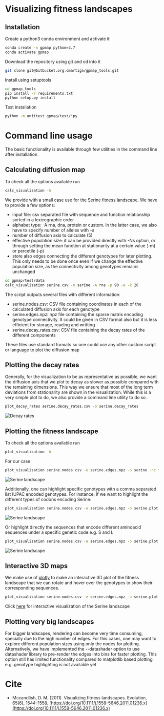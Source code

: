# Visualizing fitness landscapes


## Installation

Create a python3 conda environment and activate it

```bash
conda create -n gpmap python=3.7
conda activate gpmap
```

Download the repository using git and cd into it

```bash
git clone git@bitbucket.org:cmartiga/gpmap_tools.git
```

Install using setuptools
```bash
cd gpmap_tools
pip install -r requirements.txt
python setup.py install
```

Test installation

```bash
python -m unittest gpmap/test/*py
```

# Command line usage

The basic functionality is available through few utilities in the command line after installation. 


## Calculating diffusion map

To check all the options available run
```bash
calc_visualization -h
```

We provide with a small case use for the Serine fitness landscape. We have to provide a few options:

- input file: csv separated file with sequence and function relationship sorted in a lexicographic order
- alphabet type: -A rna, dna, protein or custom. In the latter case, we also have to specify number of alleles with -a
- number of diffusion axis to calculate (5)
- effective population size: it can be provided directly with -Ns option, or through setting the mean function at stationarity at a certain value (-m) or percetile (-p)
- store also edges connecting the different genotypes for later plotting. This only needs to be done once even if we change the effective population size, as the connectivity among genotypes remains unchanged

```bash
cd gpmap/test/data
calc_visualization serine.csv -o serine -A rna -p 90 -e -k 20
```

The script outputs several files with different information:

- serine.nodes.csv: CSV file containing coordinates in each of the calculated diffusion axis for each genotype
- serine.edges.npz: npz file containing the sparse matrix encoding genotype connectivity. It could be given in CSV format also but it is less efficient for storage, reading and writting
- serine.decay_rates.csv: CSV file containing the decay rates of the different components

These files use standard formats so one could use any other custom script or language to plot the diffusion map

## Plotting the decay rates

Generally, for the visualization to be as representative as possible, we want the diffusion axis that we plot to decay as slower as possible compared with the remaining dimensions. This way we ensure that most of the long term deviations from stationarity are shown in the visualization. While this is a very simple plot to do, we also provide a command line utility to do so.

```bash
plot_decay_rates serine.decay_rates.csv -o serine.decay_rates
```

![Decay rates](https://bitbucket.org/cmartiga/gpmap_tools/raw/master/gpmap/test/data/serine.decay_rates.png)


## Plotting the fitness landscape

To check all the options available run
```bash
plot_visualization -h
```

For our case

```bash
plot_visualization serine.nodes.csv -e serine.edges.npz -o serine -nc function -s function
```

![Serine landscape](https://bitbucket.org/cmartiga/gpmap_tools/raw/master/gpmap/test/data/serine.plot.png)

Additionally, one can highlight specific genotypes with a comma separated list IUPAC encoded genotypes. For instance, if we want to highlight the different types of codons encoding Serine:

```bash
plot_visualization serine.nodes.csv -e serine.edges.npz -o serine.plot.2sets -nc function -s function -g UCN,AGY
```

![Serine landscape](https://bitbucket.org/cmartiga/gpmap_tools/raw/master/gpmap/test/data/serine.plot.2sets.png)

Or highlight directly the sequences that encode different aminoacid sequences under a specific genetic code e.g. S and L

```bash
plot_visualization serine.nodes.csv -e serine.edges.npz -o serine.plot.aa -nc function -s function -g S,L -A protein --protein_seq
```

![Serine landscape](https://bitbucket.org/cmartiga/gpmap_tools/raw/master/gpmap/test/data/serine.plot.aa.png)


## Interactive 3D maps

We make use of [plotly](https://plotly.com/python/) to make an interactive 3D plot of the fitness landscape that we can rotate and hover over the genotypes to show their corresponding sequences.

```bash
plot_visualization serine.nodes.csv -e serine.edges.npz -o serine.plot -nc function -s function --interactive
```

Click [here](https://bitbucket.org/cmartiga/gpmap_tools/raw/master/gpmap/test/data/serine.plot.html) for interactive visualization of the Serine landscape


## Plotting very big landscapes

For bigger landscapes, rendering can become very time consuming, specially due to the high number of edges. For this cases, one may want to explore different population sizes using only the nodes for plotting. Alternatively, we have implemented the --datashader option to use datashader library to pre-render the edges into bins for faster plotting. This option still has limited functionality compared to matplotlib based plotting e.g. genotype highlighting is not available yet



# Cite

- Mccandlish, D. M. (2011). Visualizing fitness landscapes. Evolution, 65(6), 1544–1558. [https://doi.org/10.1111/j.1558-5646.2011.01236.x](https://doi.org/10.1111/j.1558-5646.2011.01236.x)
